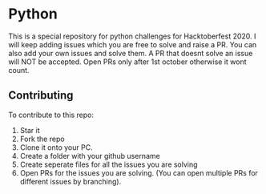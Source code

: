 # Python
This is a special repository for python challenges for Hacktoberfest 2020. I will keep adding issues which you are free to solve and raise a PR. You can also add your own issues and solve them. A PR that doesnt solve an issue will NOT be accepted. Open PRs only after 1st october otherwise it wont count. 

## Contributing 
To contribute to this repo:
1. Star it
2. Fork the repo
3. Clone it onto your PC.
4. Create a folder with your github username 
5. Create seperate files for all the issues you are solving 
6. Open PRs for the issues you are solving. (You can open multiple PRs for different issues by branching).

